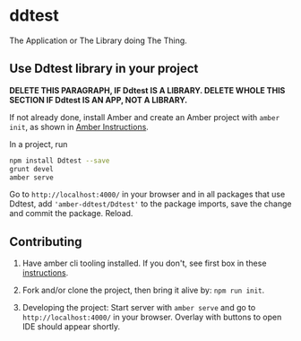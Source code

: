 # ddtest

The Application or The Library doing The Thing.

## Use Ddtest library in your project

**DELETE THIS PARAGRAPH, IF Ddtest IS A LIBRARY. DELETE WHOLE THIS SECTION IF Ddtest IS AN APP, NOT A LIBRARY.**

If not already done, install Amber and create an Amber project with `amber init`,
as shown in [Amber Instructions](https://lolg.it/amber/amber#prerequisities).

In a project, run

```sh
npm install Ddtest --save
grunt devel
amber serve
```

Go to `http://localhost:4000/` in your browser and
in all packages that use Ddtest,
add `'amber-ddtest/Ddtest'` to the package imports,
save the change and commit the package. Reload.

## Contributing

  1. Have amber cli tooling installed. If you don't, see first box in these [instructions](https://lolg.it/amber/amber#getting-amber-and-setting-up-an-initial-project).

  1. Fork and/or clone the project, then bring it alive by: `npm run init`.

  1. Developing the project: Start server with `amber serve` and go to `http://localhost:4000/` in your browser. Overlay with buttons to open IDE should appear shortly.
